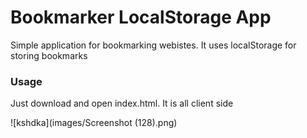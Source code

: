 # Bookmarker LocalStorage App

Simple application for bookmarking webistes. It uses localStorage for storing bookmarks 

### Usage

Just download and open index.html. It is all client side

![kshdka](images/Screenshot (128).png)

